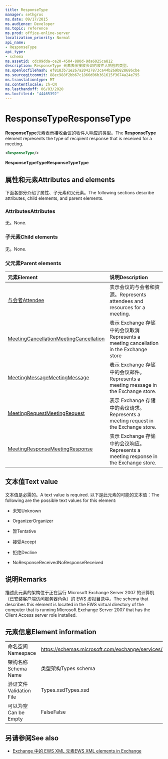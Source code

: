 ```yaml
---
title: ResponseType
manager: sethgros
ms.date: 09/17/2015
ms.audience: Developer
ms.topic: reference
ms.prod: office-online-server
localization_priority: Normal
api_name:
- ResponseType
api_type:
- schema
ms.assetid: cdc09dda-ce20-4504-880d-9da6025ca812
description: ResponseType 元素表示接收会议的收件人响应的类型。
ms.openlocfilehash: ef8183b71e267a20427873ca44b269b828686cbe
ms.sourcegitcommit: 88ec988f2bb67c1866d06b361615f3674a24e795
ms.translationtype: MT
ms.contentlocale: zh-CN
ms.lasthandoff: 06/03/2020
ms.locfileid: "44465392"
---
```

# <a name="responsetype"></a><span data-ttu-id="6d870-103">ResponseType</span><span class="sxs-lookup"><span data-stu-id="6d870-103">ResponseType</span></span>

<span data-ttu-id="6d870-104">**ResponseType**元素表示接收会议的收件人响应的类型。</span><span class="sxs-lookup"><span data-stu-id="6d870-104">The **ResponseType** element represents the type of recipient response that is received for a meeting.</span></span> 
  
```xml
<ResponseType/>
```

 <span data-ttu-id="6d870-105">**ResponseTypeType**</span><span class="sxs-lookup"><span data-stu-id="6d870-105">**ResponseTypeType**</span></span>
## <a name="attributes-and-elements"></a><span data-ttu-id="6d870-106">属性和元素</span><span class="sxs-lookup"><span data-stu-id="6d870-106">Attributes and elements</span></span>

<span data-ttu-id="6d870-107">下面各部分介绍了属性、子元素和父元素。</span><span class="sxs-lookup"><span data-stu-id="6d870-107">The following sections describe attributes, child elements, and parent elements.</span></span>
  
### <a name="attributes"></a><span data-ttu-id="6d870-108">Attributes</span><span class="sxs-lookup"><span data-stu-id="6d870-108">Attributes</span></span>

<span data-ttu-id="6d870-109">无。</span><span class="sxs-lookup"><span data-stu-id="6d870-109">None.</span></span>
  
### <a name="child-elements"></a><span data-ttu-id="6d870-110">子元素</span><span class="sxs-lookup"><span data-stu-id="6d870-110">Child elements</span></span>

<span data-ttu-id="6d870-111">无。</span><span class="sxs-lookup"><span data-stu-id="6d870-111">None.</span></span>
  
### <a name="parent-elements"></a><span data-ttu-id="6d870-112">父元素</span><span class="sxs-lookup"><span data-stu-id="6d870-112">Parent elements</span></span>

|<span data-ttu-id="6d870-113">**元素**</span><span class="sxs-lookup"><span data-stu-id="6d870-113">**Element**</span></span>|<span data-ttu-id="6d870-114">**说明**</span><span class="sxs-lookup"><span data-stu-id="6d870-114">**Description**</span></span>|
|:-----|:-----|
|[<span data-ttu-id="6d870-115">与会者</span><span class="sxs-lookup"><span data-stu-id="6d870-115">Attendee</span></span>](attendee.md) <br/> |<span data-ttu-id="6d870-116">表示会议的与会者和资源。</span><span class="sxs-lookup"><span data-stu-id="6d870-116">Represents attendees and resources for a meeting.</span></span>  <br/> |
|[<span data-ttu-id="6d870-117">MeetingCancellation</span><span class="sxs-lookup"><span data-stu-id="6d870-117">MeetingCancellation</span></span>](meetingcancellation.md) <br/> |<span data-ttu-id="6d870-118">表示 Exchange 存储中的会议取消</span><span class="sxs-lookup"><span data-stu-id="6d870-118">Represents a meeting cancellation in the Exchange store</span></span>  <br/> |
|[<span data-ttu-id="6d870-119">MeetingMessage</span><span class="sxs-lookup"><span data-stu-id="6d870-119">MeetingMessage</span></span>](meetingmessage.md) <br/> |<span data-ttu-id="6d870-120">表示 Exchange 存储中的会议邮件。</span><span class="sxs-lookup"><span data-stu-id="6d870-120">Represents a meeting message in the Exchange store.</span></span>  <br/> |
|[<span data-ttu-id="6d870-121">MeetingRequest</span><span class="sxs-lookup"><span data-stu-id="6d870-121">MeetingRequest</span></span>](meetingrequest.md) <br/> |<span data-ttu-id="6d870-122">表示 Exchange 存储中的会议请求。</span><span class="sxs-lookup"><span data-stu-id="6d870-122">Represents a meeting request in the Exchange store.</span></span>  <br/> |
|[<span data-ttu-id="6d870-123">MeetingResponse</span><span class="sxs-lookup"><span data-stu-id="6d870-123">MeetingResponse</span></span>](meetingresponse.md) <br/> |<span data-ttu-id="6d870-124">表示 Exchange 存储中的会议响应。</span><span class="sxs-lookup"><span data-stu-id="6d870-124">Represents a meeting response in the Exchange store.</span></span>  <br/> |
   
## <a name="text-value"></a><span data-ttu-id="6d870-125">文本值</span><span class="sxs-lookup"><span data-stu-id="6d870-125">Text value</span></span>

<span data-ttu-id="6d870-126">文本值是必需的。</span><span class="sxs-lookup"><span data-stu-id="6d870-126">A text value is required.</span></span> <span data-ttu-id="6d870-127">以下是此元素的可能的文本值：</span><span class="sxs-lookup"><span data-stu-id="6d870-127">The following are the possible text values for this element:</span></span>
  
- <span data-ttu-id="6d870-128">未知</span><span class="sxs-lookup"><span data-stu-id="6d870-128">Unknown</span></span>
    
- <span data-ttu-id="6d870-129">Organizer</span><span class="sxs-lookup"><span data-stu-id="6d870-129">Organizer</span></span>
    
- <span data-ttu-id="6d870-130">暂</span><span class="sxs-lookup"><span data-stu-id="6d870-130">Tentative</span></span>
    
- <span data-ttu-id="6d870-131">接受</span><span class="sxs-lookup"><span data-stu-id="6d870-131">Accept</span></span>
    
- <span data-ttu-id="6d870-132">拒绝</span><span class="sxs-lookup"><span data-stu-id="6d870-132">Decline</span></span>
    
- <span data-ttu-id="6d870-133">NoResponseReceived</span><span class="sxs-lookup"><span data-stu-id="6d870-133">NoResponseReceived</span></span>
    
## <a name="remarks"></a><span data-ttu-id="6d870-134">说明</span><span class="sxs-lookup"><span data-stu-id="6d870-134">Remarks</span></span>

<span data-ttu-id="6d870-135">描述此元素的架构位于正在运行 Microsoft Exchange Server 2007 的计算机（已安装客户端访问服务器角色）的 EWS 虚拟目录中。</span><span class="sxs-lookup"><span data-stu-id="6d870-135">The schema that describes this element is located in the EWS virtual directory of the computer that is running Microsoft Exchange Server 2007 that has the Client Access server role installed.</span></span>
  
## <a name="element-information"></a><span data-ttu-id="6d870-136">元素信息</span><span class="sxs-lookup"><span data-stu-id="6d870-136">Element information</span></span>

|||
|:-----|:-----|
|<span data-ttu-id="6d870-137">命名空间</span><span class="sxs-lookup"><span data-stu-id="6d870-137">Namespace</span></span>  <br/> |https://schemas.microsoft.com/exchange/services/2006/types  <br/> |
|<span data-ttu-id="6d870-138">架构名称</span><span class="sxs-lookup"><span data-stu-id="6d870-138">Schema Name</span></span>  <br/> |<span data-ttu-id="6d870-139">类型架构</span><span class="sxs-lookup"><span data-stu-id="6d870-139">Types schema</span></span>  <br/> |
|<span data-ttu-id="6d870-140">验证文件</span><span class="sxs-lookup"><span data-stu-id="6d870-140">Validation File</span></span>  <br/> |<span data-ttu-id="6d870-141">Types.xsd</span><span class="sxs-lookup"><span data-stu-id="6d870-141">Types.xsd</span></span>  <br/> |
|<span data-ttu-id="6d870-142">可以为空</span><span class="sxs-lookup"><span data-stu-id="6d870-142">Can be Empty</span></span>  <br/> |<span data-ttu-id="6d870-143">False</span><span class="sxs-lookup"><span data-stu-id="6d870-143">False</span></span>  <br/> |
   
## <a name="see-also"></a><span data-ttu-id="6d870-144">另请参阅</span><span class="sxs-lookup"><span data-stu-id="6d870-144">See also</span></span>



- [<span data-ttu-id="6d870-145">Exchange 中的 EWS XML 元素</span><span class="sxs-lookup"><span data-stu-id="6d870-145">EWS XML elements in Exchange</span></span>](ews-xml-elements-in-exchange.md)

